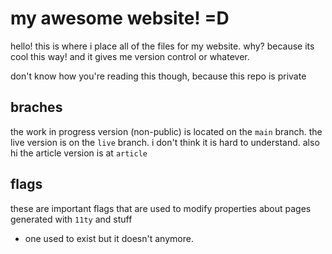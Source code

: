 # my awesome website! =D

hello! this is where i place all of the files for my website. why? because its cool this way! and it gives me version control or whatever.

don't know how you're reading this though, because this repo is private

## braches

the work in progress version (non-public) is located on the `main` branch. the live version is on the `live` branch. i don't think it is hard to understand. also hi the article version is at `article`

## flags

these are important flags that are used to modify properties about pages generated with `11ty` and stuff

- one used to exist but it doesn't anymore.